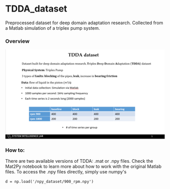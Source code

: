 # TDDA_dataset
Preprocessed dataset for deep domain adaptation research. Collected from a Matlab simulation of a triplex pump system.

### Overview

![](/img/TDDA.png)

### How to:

There are two available versions of TDDA: .mat or .npy files. Check the Mat2Py notebook to learn more about how to work with the original Matlab files. To access the .npy files directly, simply use numpy's 

```
d = np.load('/npy_dataset/900_rpm.npy')
```
